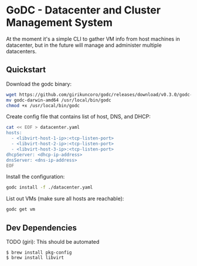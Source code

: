# GoDC - Datacenter and Cluster Management System
At the moment it's a simple CLI to gather VM info from host machines in datacenter, but in the future will manage and administer multiple datacenters.

## Quickstart
Download the godc binary:
```bash
wget https://github.com/girikuncoro/godc/releases/download/v0.3.0/godc-darwin-amd64
mv godc-darwin-amd64 /usr/local/bin/godc
chmod +x /usr/local/bin/godc
```

Create config file that contains list of host, DNS, and DHCP:
```bash
cat << EOF > datacenter.yaml
hosts:
  - <libvirt-host-1-ip>:<tcp-listen-port>
  - <libvirt-host-2-ip>:<tcp-listen-port>
  - <libvirt-host-3-ip>:<tcp-listen-port>
dhcpServer: <dhcp-ip-address>
dnsServer: <dns-ip-address>
EOF
```

Install the configuration:
```bash
godc install -f ./datacenter.yaml
```

List out VMs (make sure all hosts are reachable):
```bash
godc get vm
```

## Dev Dependencies
TODO (giri): This should be automated
```
$ brew install pkg-config
$ brew install libvirt
```
